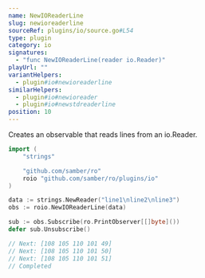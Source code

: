 ```yaml
---
name: NewIOReaderLine
slug: newioreaderline
sourceRef: plugins/io/source.go#L54
type: plugin
category: io
signatures:
  - "func NewIOReaderLine(reader io.Reader)"
playUrl: ""
variantHelpers:
  - plugin#io#newioreaderline
similarHelpers:
  - plugin#io#newioreader
  - plugin#io#newstdreaderline
position: 10
---
```


Creates an observable that reads lines from an io.Reader.

```go
import (
    "strings"

    "github.com/samber/ro"
    roio "github.com/samber/ro/plugins/io"
)

data := strings.NewReader("line1\nline2\nline3")
obs := roio.NewIOReaderLine(data)

sub := obs.Subscribe(ro.PrintObserver[[]byte]())
defer sub.Unsubscribe()

// Next: [108 105 110 101 49]
// Next: [108 105 110 101 50]
// Next: [108 105 110 101 51]
// Completed
```